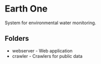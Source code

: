 # Earth One

System for environmental water monitoring.

## Folders

  * webserver - Web application
  * crawler - Crawlers for public data
